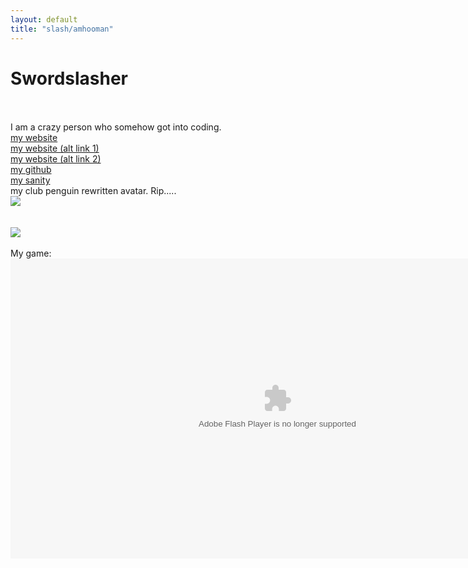 ```yaml
---
layout: default
title: "slash/amhooman"
---
```

<h1 class="text-center">Swordslasher</h1>
<br>
<br>
<a>I am a crazy person who somehow got into coding.</a>
<br>
<a href="http://swordslasher.com">my website</a>
<br>
<a href="https://amhooman.github.io/website">my website (alt link 1)</a>
<br>
<a href="https://swordslasher.netlify.app">my website (alt link 2)</a>
<br>
<a href="https://github.com/amhooman">my github</a>
<br>
<a href="https://mesacomplex.tk/404.html">my sanity</a>
<br>
my club penguin rewritten avatar. Rip.....
<br>
<img src="https://avatars.githubusercontent.com/u/95942514?s=96&v=4">
<br>
<br>
<br>
<img src="http://swordslasher.com/images/spin.gif">
<br>
<br>
My game:
<br>
  <embed src="https://amhooman.github.io/games/mygame.swf" flashvars="" base="" quality="high" allowscriptaccess="always" allowfullscreen="true" wmode="window" width="854" height="480" type="application/x-shockwave-flash" pluginspage="http://www.macromedia.com/go/getflashplayer">
<script src="../../../../ruffle/ruffle.js"></script>
<script>
document.getElementById("aboutNav").classList.add("active");
</script>
